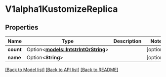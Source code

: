 # V1alpha1KustomizeReplica

## Properties

Name | Type | Description | Notes
------------ | ------------- | ------------- | -------------
**count** | Option<[**models::IntstrIntOrString**](intstrIntOrString.md)> |  | [optional]
**name** | Option<**String**> |  | [optional]

[[Back to Model list]](../README.md#documentation-for-models) [[Back to API list]](../README.md#documentation-for-api-endpoints) [[Back to README]](../README.md)


